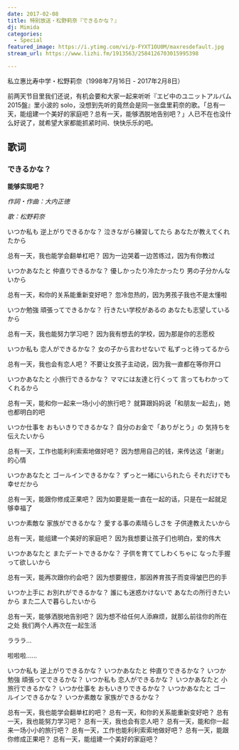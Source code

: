 ```yaml
---
date: 2017-02-08
title: 特别放送・松野莉奈『できるかな？』
dj: Mimida
categories:
  - Special
featured_image: https://i.ytimg.com/vi/p-FYXT1OU0M/maxresdefault.jpg
stream_url: https://www.lizhi.fm/1913563/2584126703015995398

---
```

私立惠比寿中学・松野莉奈（1998年7月16日 - 2017年2月8日）

前两天节目里我们还说，有机会要和大家一起来听听『エビ中のユニットアルバム2015盤』里小波的 solo，没想到先听的竟然会是同一张盘里莉奈的歌。「总有一天，能组建一个美好的家庭吧？总有一天，能够洒脱地告别吧？」人已不在也没什么好说了，就希望大家都能抓紧时间、快快乐乐的吧。

<!-- {% sc_player https://soundcloud.com/waek/daze-ft-girl-is-tough-new-york %} -->

## 歌词

### できるかな？

**能够实现吧？**

*作詞・作曲：大内正徳*

*歌：松野莉奈*

いつか私も 逆上がりできるかな？
泣きながら練習してたら あなたが教えてくれたから

总有一天，我也能学会翻单杠吧？
因为一边哭着一边苦练过，因为有你教过

いつかあなたと 仲直りできるかな？
優しかったり冷たかったり 男の子分かんないから

总有一天，和你的关系能重新变好吧？
忽冷忽热的，因为男孩子我也不是太懂啦

いつか勉強 頑張ってできるかな？
行きたい学校があるの あなたも志望しているから

总有一天，我也能努力学习吧？
因为我有想去的学校，因为那是你的志愿校

いつか私も 恋人ができるかな？
女の子から言わせないで 私ずっと待ってるから

总有一天，我也会有恋人吧？
不要让女孩子主动说，因为我一直都在等你开口

いつかあなたと 小旅行できるかな？
ママには友達と行くって 言ってもわかってくれるから

总有一天，能和你一起来一场小小的旅行吧？
就算跟妈妈说「和朋友一起去」，她也都明白的吧

いつか仕事を おもいきりできるかな？
自分のお金で「ありがとう」の 気持ちを伝えたいから

总有一天，工作也能利利索索地做好吧？
因为想用自己的钱，来传达这「谢谢」的心情

いつかあなたと ゴールインできるかな？
ずっと一緒にいられたら それだけでも幸せだから

总有一天，能跟你修成正果吧？
因为如要是能一直在一起的话，只是在一起就足够幸福了

いつか素敵な 家族ができるかな？
愛する事の素晴らしさを 子供達教えたいから

总有一天，能组建一个美好的家庭吧？
因为我想要让孩子们也明白，爱的伟大

いつかあなたと またデートできるかな？
子供を育ててしわくちゃに なった手握って欲しいから

总有一天，能再次跟你约会吧？
因为想要握住，那因养育孩子而变得皱巴巴的手

いつか上手に お別れができるかな？
誰にも迷惑かけないで あなたの所行きたいから
また二人で暮らしたいから

总有一天，能够洒脱地告别吧？
因为想不给任何人添麻烦，就那么前往你的所在之处
我们两个人再次在一起生活

ラララ…

啦啦啦......

いつか私も 逆上がりできるかな？
いつかあなたと 仲直りできるかな？
いつか勉強 頑張ってできるかな？
いつか私も 恋人ができるかな？
いつかあなたと 小旅行できるかな？
いつか仕事を おもいきりできるかな？
いつかあなたと ゴールインできるかな？
いつか素敵な 家族ができるかな？

总有一天，我也能学会翻单杠的吧？
总有一天，和你的关系能重新变好吧？
总有一天，我也能努力学习吧？
总有一天，我也会有恋人吧？
总有一天，能和你一起来一场小小的旅行吧？
总有一天，工作也能利利索索地做好吧？
总有一天，能跟你修成正果吧？
总有一天，能组建一个美好的家庭吧？
